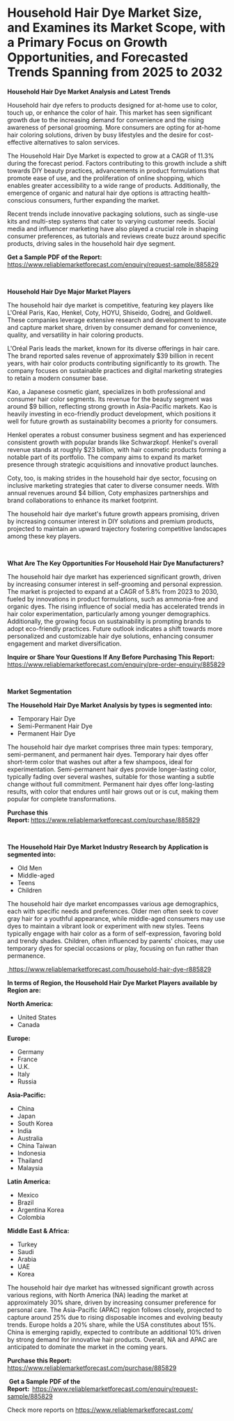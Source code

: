 <p><h1>Household Hair Dye Market Size, and Examines its Market Scope, with a Primary Focus on Growth Opportunities, and Forecasted Trends Spanning from 2025 to 2032</h1></p><p><strong>Household Hair Dye Market Analysis and Latest Trends</strong></p>
<p><p>Household hair dye refers to products designed for at-home use to color, touch up, or enhance the color of hair. This market has seen significant growth due to the increasing demand for convenience and the rising awareness of personal grooming. More consumers are opting for at-home hair coloring solutions, driven by busy lifestyles and the desire for cost-effective alternatives to salon services.</p><p>The Household Hair Dye Market is expected to grow at a CAGR of 11.3% during the forecast period. Factors contributing to this growth include a shift towards DIY beauty practices, advancements in product formulations that promote ease of use, and the proliferation of online shopping, which enables greater accessibility to a wide range of products. Additionally, the emergence of organic and natural hair dye options is attracting health-conscious consumers, further expanding the market.</p><p>Recent trends include innovative packaging solutions, such as single-use kits and multi-step systems that cater to varying customer needs. Social media and influencer marketing have also played a crucial role in shaping consumer preferences, as tutorials and reviews create buzz around specific products, driving sales in the household hair dye segment.</p></p>
<p><strong>Get a Sample PDF of the Report:&nbsp;</strong> <a href="https://www.reliablemarketforecast.com/enquiry/request-sample/885829?utm_campaign=3538&utm_medium=2&utm_source=Github&utm_content=ia&utm_term=05042025&utm_id=household-hair-dye">https://www.reliablemarketforecast.com/enquiry/request-sample/885829</a></p>
<p>&nbsp;</p>
<p><strong>Household Hair Dye Major Market Players</strong></p>
<p><p>The household hair dye market is competitive, featuring key players like L'Oréal Paris, Kao, Henkel, Coty, HOYU, Shiseido, Godrej, and Goldwell. These companies leverage extensive research and development to innovate and capture market share, driven by consumer demand for convenience, quality, and versatility in hair coloring products.</p><p>L'Oréal Paris leads the market, known for its diverse offerings in hair care. The brand reported sales revenue of approximately $39 billion in recent years, with hair color products contributing significantly to its growth. The company focuses on sustainable practices and digital marketing strategies to retain a modern consumer base.</p><p>Kao, a Japanese cosmetic giant, specializes in both professional and consumer hair color segments. Its revenue for the beauty segment was around $9 billion, reflecting strong growth in Asia-Pacific markets. Kao is heavily investing in eco-friendly product development, which positions it well for future growth as sustainability becomes a priority for consumers.</p><p>Henkel operates a robust consumer business segment and has experienced consistent growth with popular brands like Schwarzkopf. Henkel's overall revenue stands at roughly $23 billion, with hair cosmetic products forming a notable part of its portfolio. The company aims to expand its market presence through strategic acquisitions and innovative product launches.</p><p>Coty, too, is making strides in the household hair dye sector, focusing on inclusive marketing strategies that cater to diverse consumer needs. With annual revenues around $4 billion, Coty emphasizes partnerships and brand collaborations to enhance its market footprint.</p><p>The household hair dye market's future growth appears promising, driven by increasing consumer interest in DIY solutions and premium products, projected to maintain an upward trajectory fostering competitive landscapes among these key players.</p></p>
<p>&nbsp;</p>
<p><strong>What Are The Key Opportunities For Household Hair Dye Manufacturers?</strong></p>
<p><p>The household hair dye market has experienced significant growth, driven by increasing consumer interest in self-grooming and personal expression. The market is projected to expand at a CAGR of 5.8% from 2023 to 2030, fueled by innovations in product formulations, such as ammonia-free and organic dyes. The rising influence of social media has accelerated trends in hair color experimentation, particularly among younger demographics. Additionally, the growing focus on sustainability is prompting brands to adopt eco-friendly practices. Future outlook indicates a shift towards more personalized and customizable hair dye solutions, enhancing consumer engagement and market diversification.</p></p>
<p><strong>Inquire or Share Your Questions If Any Before Purchasing This Report:</strong> <a href="https://www.reliablemarketforecast.com/enquiry/pre-order-enquiry/885829?utm_campaign=3538&utm_medium=2&utm_source=Github&utm_content=ia&utm_term=05042025&utm_id=household-hair-dye">https://www.reliablemarketforecast.com/enquiry/pre-order-enquiry/885829</a></p>
<p>&nbsp;</p>
<p><strong>Market Segmentation</strong></p>
<p><strong>The Household Hair Dye Market Analysis by types is segmented into:</strong></p>
<p><ul><li>Temporary Hair Dye</li><li>Semi-Permanent Hair Dye</li><li>Permanent Hair Dye</li></ul></p>
<p><p>The household hair dye market comprises three main types: temporary, semi-permanent, and permanent hair dyes. Temporary hair dyes offer short-term color that washes out after a few shampoos, ideal for experimentation. Semi-permanent hair dyes provide longer-lasting color, typically fading over several washes, suitable for those wanting a subtle change without full commitment. Permanent hair dyes offer long-lasting results, with color that endures until hair grows out or is cut, making them popular for complete transformations.</p></p>
<p><strong>Purchase this Report:&nbsp;</strong><a href="https://www.reliablemarketforecast.com/purchase/885829?utm_campaign=3538&utm_medium=2&utm_source=Github&utm_content=ia&utm_term=05042025&utm_id=household-hair-dye">https://www.reliablemarketforecast.com/purchase/885829</a></p>
<p>&nbsp;</p>
<p><strong>The Household Hair Dye Market Industry Research by Application is segmented into:</strong></p>
<p><ul><li>Old Men</li><li>Middle-aged</li><li>Teens</li><li>Children</li></ul></p>
<p><p>The household hair dye market encompasses various age demographics, each with specific needs and preferences. Older men often seek to cover gray hair for a youthful appearance, while middle-aged consumers may use dyes to maintain a vibrant look or experiment with new styles. Teens typically engage with hair color as a form of self-expression, favoring bold and trendy shades. Children, often influenced by parents' choices, may use temporary dyes for special occasions or play, focusing on fun rather than permanence.</p></p>
<p><a href="https://www.reliablemarketforecast.com/household-hair-dye-r885829?utm_campaign=3538&utm_medium=2&utm_source=Github&utm_content=ia&utm_term=05042025&utm_id=household-hair-dye">&nbsp;https://www.reliablemarketforecast.com/household-hair-dye-r885829</a></p>
<p><strong>In terms of Region, the Household Hair Dye Market Players available by Region are:</strong></p>
<p>
    <p> <strong> North America: </strong>
        <ul>
            <li>United States</li>
            <li>Canada</li>
        </ul>
        </p> 
    <p> <strong> Europe: </strong>
        <ul>
            <li>Germany</li>
            <li>France</li>
            <li>U.K.</li>
            <li>Italy</li>
            <li>Russia</li>
        </ul>
        </p> 
    <p> <strong> Asia-Pacific: </strong>
        <ul>
            <li>China</li>
            <li>Japan</li>
            <li>South Korea</li>
            <li>India</li>
            <li>Australia</li>
            <li>China Taiwan</li>
            <li>Indonesia</li>
            <li>Thailand</li>
            <li>Malaysia</li>
        </ul>
        </p> 
    <p> <strong> Latin America: </strong>
        <ul>
            <li>Mexico</li>
            <li>Brazil</li>
            <li>Argentina Korea</li>
            <li>Colombia</li>
        </ul>
        </p> 
    <p> <strong> Middle East & Africa: </strong>
        <ul>
            <li>Turkey</li>
            <li>Saudi</li>
            <li>Arabia</li>
            <li>UAE</li>
            <li>Korea</li>
        </ul>
    </p>
    </p>
<p><p>The household hair dye market has witnessed significant growth across various regions, with North America (NA) leading the market at approximately 30% share, driven by increasing consumer preference for personal care. The Asia-Pacific (APAC) region follows closely, projected to capture around 25% due to rising disposable incomes and evolving beauty trends. Europe holds a 20% share, while the USA constitutes about 15%. China is emerging rapidly, expected to contribute an additional 10% driven by strong demand for innovative hair products. Overall, NA and APAC are anticipated to dominate the market in the coming years.</p></p>
<p><strong>Purchase this Report: </strong><a href="https://www.reliablemarketforecast.com/purchase/885829?utm_campaign=3538&utm_medium=2&utm_source=Github&utm_content=ia&utm_term=05042025&utm_id=household-hair-dye">https://www.reliablemarketforecast.com/purchase/885829</a></p>
<p>&nbsp;<strong>Get a Sample PDF of the Report:&nbsp;&nbsp;</strong><a href="https://www.reliablemarketforecast.com/enquiry/request-sample/885829?utm_campaign=3538&utm_medium=2&utm_source=Github&utm_content=ia&utm_term=05042025&utm_id=household-hair-dye">https://www.reliablemarketforecast.com/enquiry/request-sample/885829</a></p>
<p><strong></strong></p>
<p>Check more reports on <a href="https://www.reliablemarketforecast.com/?utm_campaign=3538&utm_medium=2&utm_source=Github&utm_content=ia&utm_term=05042025&utm_id=household-hair-dye">https://www.reliablemarketforecast.com/</a></p>
